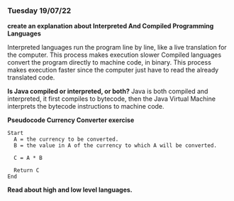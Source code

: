 ### Tuesday 19/07/22

**create an explanation about Interpreted And Compiled Programming Languages**

Interpreted languages run the program line by line, like a live translation for the computer. This process makes execution slower
Compiled languages convert the program directly to machine code, in binary. This process makes execution faster since the computer just have to read the already translated code.

**Is Java compiled or interpreted, or both?**
Java is both compiled and interpreted, it first compiles to bytecode, then the Java Virtual Machine interprets the bytecode instructions to machine code.

**Pseudocode Currency Converter exercise**
```
Start
  A = the currency to be converted.
  B = the value in A of the currency to which A will be converted.

  C = A * B

  Return C
End
```
**Read about high and low level languages.**

